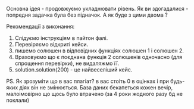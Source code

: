 Основна ідея - продовжуємо укладнювати рівень. Як ви здогадалися - попредня задачка була без підначок. А як буде з цими двома ?

Рекомендації з виконання:
1. Слідуємо інструкціям в пайтон фалі.
2. Перевіряємо відкриті кейси.
3. пишемо солюшен в відповідних функціях солюшен 1 і солюшен 2.
4. Враховуємо що є поєднана функція 2 солюшенів одночасно (для спрощення перевірки), не видаляжмо її.
5. solution.solution(200) - це найвеселіший кейс.

PS. Як зрозуміти що в вас плагіат? в вас стоіть 0 в оцінках і при будь-яких діях він не змінюється. База даних бекапеться кожен вечір, малоімовірно що щось було втрачено (за 4 роки жодного разу бд не поклали)